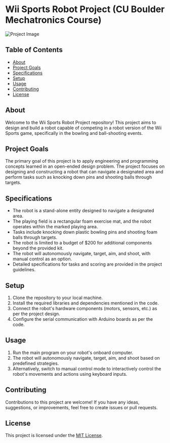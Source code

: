 # Wii Sports Robot Project (CU Boulder Mechatronics Course)

![Project Image](project_image.jpg)

## Table of Contents

- [About](#about)
- [Project Goals](#project-goals)
- [Specifications](#specifications)
- [Setup](#setup)
- [Usage](#usage)
- [Contributing](#contributing)
- [License](#license)

## About

Welcome to the Wii Sports Robot Project repository! This project aims to design and build a robot capable of competing in a robot version of the Wii Sports game, specifically in the bowling and ball-shooting events.

## Project Goals

The primary goal of this project is to apply engineering and programming concepts learned in an open-ended design problem. The project focuses on designing and constructing a robot that can navigate a designated area and perform tasks such as knocking down pins and shooting balls through targets.

## Specifications

- The robot is a stand-alone entity designed to navigate a designated area.
- The playing field is a rectangular foam exercise mat, and the robot operates within the marked playing area.
- Tasks include knocking down plastic bowling pins and shooting foam balls through targets.
- The robot is limited to a budget of $200 for additional components beyond the provided kit.
- The robot will autonomously navigate, target, aim, and shoot, with manual control as an option.
- Detailed specifications for tasks and scoring are provided in the project guidelines.

## Setup

1. Clone the repository to your local machine.
2. Install the required libraries and dependencies mentioned in the code.
3. Connect the robot's hardware components (motors, sensors, etc.) as per the project design.
4. Configure the serial communication with Arduino boards as per the code.

## Usage

1. Run the main program on your robot's onboard computer.
2. The robot will autonomously navigate, target, aim, and shoot based on predefined strategies.
3. Alternatively, switch to manual control mode to interactively control the robot's movements and actions using keyboard inputs.

## Contributing

Contributions to this project are welcome! If you have any ideas, suggestions, or improvements, feel free to create issues or pull requests.

## License

This project is licensed under the [MIT License](LICENSE).
